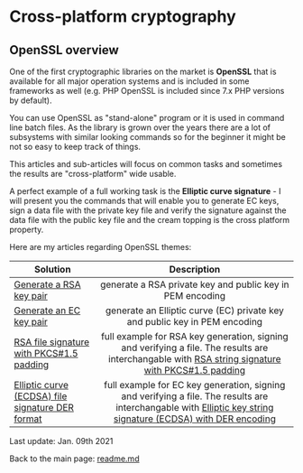 # Cross-platform cryptography

## OpenSSL overview

One of the first cryptographic libraries on the market is **OpenSSL** that is available for all major operation systems and is included in some frameworks as well (e.g. PHP OpenSSL is included since 7.x PHP versions by default).

You can use OpenSSL as "stand-alone" program or it is used in command line batch files. As the library is grown over the years there are a lot of subsystems with similar looking commands so for the beginner it might be not so easy to keep track of things.

This articles and sub-articles will focus on common tasks and sometimes the results are "cross-platform" wide usable.

A perfect example of a full working task is the **Elliptic curve signature** - I will present you the commands that will enable you to generate EC keys, sign a data file with the private key file and verify the signature against the data file with the public key file and the cream topping is the cross platform property.

Here are my articles regarding OpenSSL themes:

| Solution | Description |
| ------ | :------: |
[Generate a RSA key pair](rsa_key_generation.md) | generate a RSA private key and public key in PEM encoding |
[Generate an EC key pair](ec_key_generation.md) | generate an Elliptic curve (EC) private key and public key in PEM encoding |
[RSA file signature with PKCS#1.5 padding](rsa_signature_file_openssl.md) |  full example for RSA key generation, signing and verifying a file. The results are interchangable with [RSA string signature with PKCS#1.5 padding](rsa_signature_string.md)|
[Elliptic curve (ECDSA) file signature DER format](ecdsa_signature_file_openssl.md) | full example for EC key generation, signing and verifying a file. The results are interchangable with [Elliptic key string signature (ECDSA) with DER encoding](ecdsa_signature_der_string.md) |

Last update: Jan. 09th 2021

Back to the main page: [readme.md](../readme.md)

